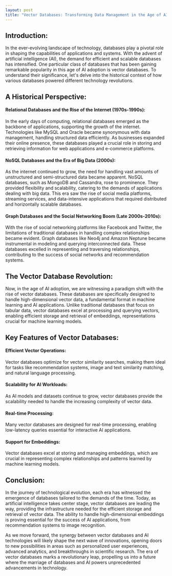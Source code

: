 ```yaml
---
layout: post
title: "Vector Databases: Transforming Data Management in the Age of AI"
---
```



## Introduction:

In the ever-evolving landscape of technology, databases play a pivotal role in shaping the capabilities of applications and systems. With the advent of artificial intelligence (AI), the demand for efficient and scalable databases has intensified. One particular class of databases that has been gaining remarkable popularity in this age of AI adoption is vector databases. To understand their significance, let's delve into the historical context of how various databases powered different technology revolutions.

## A Historical Perspective:

#### Relational Databases and the Rise of the Internet (1970s-1990s):
In the early days of computing, relational databases emerged as the backbone of applications, supporting the growth of the internet. Technologies like MySQL and Oracle became synonymous with data management, handling structured data efficiently. As businesses expanded their online presence, these databases played a crucial role in storing and retrieving information for web applications and e-commerce platforms.

#### NoSQL Databases and the Era of Big Data (2000s):
As the internet continued to grow, the need for handling vast amounts of unstructured and semi-structured data became apparent. NoSQL databases, such as MongoDB and Cassandra, rose to prominence. They provided flexibility and scalability, catering to the demands of applications dealing with big data. This era saw the rise of social media platforms, streaming services, and data-intensive applications that required distributed and horizontally scalable databases.

#### Graph Databases and the Social Networking Boom (Late 2000s-2010s):
With the rise of social networking platforms like Facebook and Twitter, the limitations of traditional databases in handling complex relationships became evident. Graph databases like Neo4j and Amazon Neptune became instrumental in modeling and querying interconnected data. These databases excelled in representing and traversing relationships, contributing to the success of social networks and recommendation systems.

## The Vector Database Revolution:

Now, in the age of AI adoption, we are witnessing a paradigm shift with the rise of vector databases. These databases are specifically designed to handle high-dimensional vector data, a fundamental format in machine learning and AI applications. Unlike traditional databases that focus on tabular data, vector databases excel at processing and querying vectors, enabling efficient storage and retrieval of embeddings, representations crucial for machine learning models.

## Key Features of Vector Databases:

#### Efficient Vector Operations:
Vector databases optimize for vector similarity searches, making them ideal for tasks like recommendation systems, image and text similarity matching, and natural language processing.

#### Scalability for AI Workloads:
As AI models and datasets continue to grow, vector databases provide the scalability needed to handle the increasing complexity of vector data.

#### Real-time Processing:
Many vector databases are designed for real-time processing, enabling low-latency queries essential for interactive AI applications.

#### Support for Embeddings:
Vector databases excel at storing and managing embeddings, which are crucial in representing complex relationships and patterns learned by machine learning models.

## Conclusion:

In the journey of technological evolution, each era has witnessed the emergence of databases tailored to the demands of the time. Today, as artificial intelligence takes center stage, vector databases are leading the way, providing the infrastructure needed for the efficient storage and retrieval of vector data. The ability to handle high-dimensional embeddings is proving essential for the success of AI applications, from recommendation systems to image recognition.

As we move forward, the synergy between vector databases and AI technologies will likely shape the next wave of innovations, opening doors to new possibilities in areas such as personalized user experiences, advanced analytics, and breakthroughs in scientific research. The era of vector databases marks a revolutionary leap, propelling us into a future where the marriage of databases and AI powers unprecedented advancements in technology.